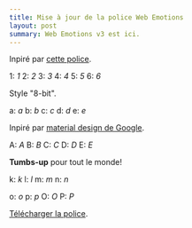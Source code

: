 ```yaml
---
title: Mise à jour de la police Web Emotions
layout: post
summary: Web Emotions v3 est ici.
---
```

Inpiré par [cette police](http://www.dafont.com/fr/emoticons.font).
  <p class="font-example">
    <span>1:
      <i class="emo medium">1</i>
    </span>
    <span>2:
      <i class="emo medium">2</i>
    </span>
    <span>3:
      <i class="emo medium">3</i>
    </span>
    <span>4:
      <i class="emo medium">4</i>
    </span>
    <span>5:
      <i class="emo medium">5</i>
    </span>
    <span>6:
      <i class="emo medium">6</i>
    </span>
  </p>

  Style "8-bit".

  <p class="font-example">
    <span>a:
      <i class="emo medium">a</i>
    </span>
    <span>b:
      <i class="emo medium">b</i>
    </span>
    <span>c:
      <i class="emo medium">c</i>
    </span>
    <span>d:
      <i class="emo medium">d</i>
    </span>
    <span>e:
      <i class="emo medium">e</i>
    </span>
  </p>

  Inpiré par [material design de Google](https://material.io/icons/).

  <p class="font-example">
    <span>A:
      <i class="emo medium">A</i>
    </span>
    <span>B:
      <i class="emo medium">B</i>
    </span>
    <span>C:
      <i class="emo medium">C</i>
    </span>
    <span>D:
      <i class="emo medium">D</i>
    </span>
    <span>E:
      <i class="emo medium">E</i>
    </span>
  </p>

__Tumbs-up__ pour tout le monde!

  <p class="font-example">
    <span>k:
      <i class="emo medium">k</i>
    </span>
    <span>l:
      <i class="emo medium">l</i>
    </span>
    <span>m:
      <i class="emo medium">m</i>
    </span>
    <span>n:
      <i class="emo medium">n</i>
    </span>
  </p>

  <p class="font-example">
    <span>o:
      <i class="emo medium">o</i>
    </span>
    <span>p:
      <i class="emo medium">p</i>
    </span>
    <span>O:
      <i class="emo medium">O</i>
    </span>
    <span>P:
      <i class="emo medium">P</i>
    </span>
  </p>

[Télécharger la police](/assets/fonts/Web-emotions.zip).
